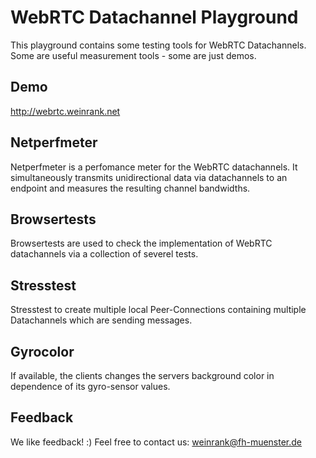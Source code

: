# WebRTC Datachannel Playground
This playground contains some testing tools for WebRTC Datachannels. Some are useful measurement tools - some are just demos.

## Demo
http://webrtc.weinrank.net

## Netperfmeter
Netperfmeter is a perfomance meter for the WebRTC datachannels. It simultaneously transmits unidirectional data via datachannels to an endpoint and measures the resulting channel bandwidths.

## Browsertests
Browsertests are used to check the implementation of WebRTC datachannels via a collection of severel tests.

## Stresstest
Stresstest to create multiple local Peer-Connections containing multiple Datachannels which are sending messages.

## Gyrocolor
If available, the clients changes the servers background color in dependence of its gyro-sensor values.

## Feedback
We like feedback! :)
Feel free to contact us: weinrank@fh-muenster.de


